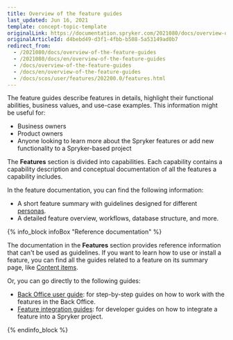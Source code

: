 ```yaml
---
title: Overview of the feature guides
last_updated: Jun 16, 2021
template: concept-topic-template
originalLink: https://documentation.spryker.com/2021080/docs/overview-of-the-feature-guides
originalArticleId: d4bebd49-d3f1-4fbb-b508-5a53149ad0b7
redirect_from:
  - /2021080/docs/overview-of-the-feature-guides
  - /2021080/docs/en/overview-of-the-feature-guides
  - /docs/overview-of-the-feature-guides
  - /docs/en/overview-of-the-feature-guides
  - /docs/scos/user/features/202200.0/features.html
---
```


The feature guides describe features in details, highlight their functional abilities, business values, and use-case examples. This information might be useful for:
* Business owners
* Product owners
* Anyone looking to learn more about the Spryker features or add new functionality to a Spryker-based project

The **Features** section is divided into capabilities. Each capability contains a capability description and conceptual documentation of all the features a capability includes.

In the feature documentation, you can find the following information:

* A short feature summary with guidelines designed for different [personas](/docs/about/all/about-spryker-documentation.html#personas).
* A detailed feature overview, workflows, database structure, and more.

{% info_block infoBox "Reference documentation" %}

The documentation in the **Features** section provides reference information that can't be used as guidelines. If you want to learn how to use or install a feature, you can find all the guides related to a feature on its summary page, like [Content items](/docs/pbc/all/content-management-system/{{page.version}}/base-shop/navigation-feature-overview.html).

Or, you can go directly to the following guides:

* [Back Office user guide](/docs/scos/user/back-office-user-guides/{{page.version}}/about-back-office-user-guides.html): for step-by-step guides on how to work with the features in the Back Office.
* [Feature integration guides](/docs/scos/dev/feature-integration-guides/{{page.version}}/feature-integration-guides.html): for developer guides on how to integrate a feature into a Spryker project.

{% endinfo_block %}
